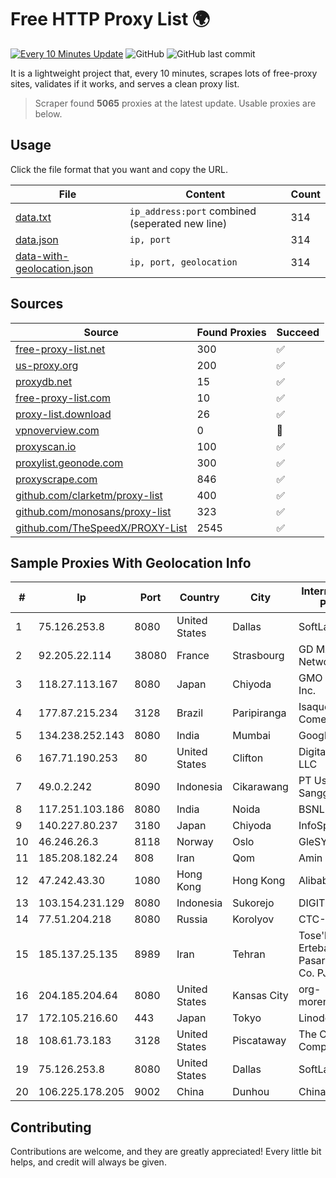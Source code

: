 
# Free HTTP Proxy List 🌍

[![Every 10 Minutes Update](https://github.com/mertguvencli/http-proxy-list/actions/workflows/main.yml/badge.svg?branch=main)](https://github.com/mertguvencli/http-proxy-list/actions/workflows/main.yml)
![GitHub](https://img.shields.io/github/license/mertguvencli/http-proxy-list)
![GitHub last commit](https://img.shields.io/github/last-commit/mertguvencli/http-proxy-list)

It is a lightweight project that, every 10 minutes, scrapes lots of free-proxy sites, validates if it works, and serves a clean proxy list.


> Scraper found **5065** proxies at the latest update. Usable proxies are below.

## Usage

Click the file format that you want and copy the URL.


|File|Content|Count|
|----|-------|-----|
|[data.txt](https://raw.githubusercontent.com/mertguvencli/http-proxy-list/main/proxy-list/data.txt)|`ip_address:port` combined (seperated new line)|314|
|[data.json](https://raw.githubusercontent.com/mertguvencli/http-proxy-list/main/proxy-list/data.json)|`ip, port`|314|
|[data-with-geolocation.json](https://raw.githubusercontent.com/mertguvencli/http-proxy-list/main/proxy-list/data-with-geolocation.json)|`ip, port, geolocation`|314|

## Sources

|Source|Found Proxies|Succeed|
|------|-------------|-------|
|[free-proxy-list.net](https://free-proxy-list.net)|300|✅|
|[us-proxy.org](https://www.us-proxy.org)|200|✅|
|[proxydb.net](http://proxydb.net)|15|✅|
|[free-proxy-list.com](https://free-proxy-list.com/?page=&port=&type%5B%5D=http&type%5B%5D=https&up_time=0&search=Search)|10|✅|
|[proxy-list.download](https://www.proxy-list.download/HTTP)|26|✅|
|[vpnoverview.com](https://vpnoverview.com/privacy/anonymous-browsing/free-proxy-servers)|0|🚫|
|[proxyscan.io](https://www.proxyscan.io)|100|✅|
|[proxylist.geonode.com](https://proxylist.geonode.com/api/proxy-list?limit=300&page=1&sort_by=lastChecked&sort_type=desc&protocols=http,https)|300|✅|
|[proxyscrape.com](https://api.proxyscrape.com/v2/?request=displayproxies&protocol=http&timeout=10000&country=all&ssl=all&anonymity=all)|846|✅|
|[github.com/clarketm/proxy-list](https://raw.githubusercontent.com/clarketm/proxy-list/master/proxy-list-raw.txt)|400|✅|
|[github.com/monosans/proxy-list](https://raw.githubusercontent.com/monosans/proxy-list/main/proxies/http.txt)|323|✅|
|[github.com/TheSpeedX/PROXY-List](https://raw.githubusercontent.com/TheSpeedX/PROXY-List/master/http.txt)|2545|✅|


## Sample Proxies With Geolocation Info

|#|Ip|Port|Country|City|Internet Service Provider|
|-|--|----|-------|----|-------------------------|
|1|75.126.253.8|8080|United States|Dallas|SoftLayer|
|2|92.205.22.114|38080|France|Strasbourg|GD MASS Network|
|3|118.27.113.167|8080|Japan|Chiyoda|GMO Internet, Inc.|
|4|177.87.215.234|3128|Brazil|Paripiranga|Isaque Oliveira Comercial LTDA|
|5|134.238.252.143|8080|India|Mumbai|Google LLC|
|6|167.71.190.253|80|United States|Clifton|DigitalOcean, LLC|
|7|49.0.2.242|8090|Indonesia|Cikarawang|PT Usaha Adi Sanggoro|
|8|117.251.103.186|8080|India|Noida|BSNL Internet|
|9|140.227.80.237|3180|Japan|Chiyoda|InfoSphere|
|10|46.246.26.3|8118|Norway|Oslo|GleSYS AB|
|11|185.208.182.24|808|Iran|Qom|Amin IDC|
|12|47.242.43.30|1080|Hong Kong|Hong Kong|Alibaba.com LLC|
|13|103.154.231.129|8080|Indonesia|Sukorejo|DIGITNET|
|14|77.51.204.218|8080|Russia|Korolyov|CTC-JNPR|
|15|185.137.25.135|8989|Iran|Tehran|Tose'h Fanavari Ertebabat Pasargad Arian Co. PJS|
|16|204.185.204.64|8080|United States|Kansas City|org-morenet.more.net|
|17|172.105.216.60|443|Japan|Tokyo|Linode, LLC|
|18|108.61.73.183|3128|United States|Piscataway|The Constant Company|
|19|75.126.253.8|8080|United States|Dallas|SoftLayer|
|20|106.225.178.205|9002|China|Dunhou|China Telecom|



## Contributing

Contributions are welcome, and they are greatly appreciated! Every
little bit helps, and credit will always be given.

